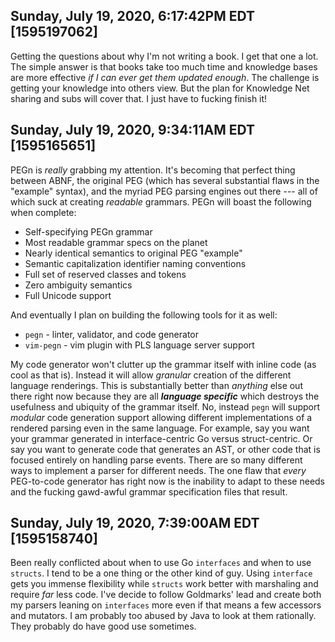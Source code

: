 ## Sunday, July 19, 2020, 6:17:42PM EDT [1595197062]

Getting the questions about why I'm not writing a book. I get that one a
lot. The simple answer is that books take too much time and knowledge
bases are more effective *if I can ever get them updated enough*. The
challenge is getting your knowledge into others view. But the plan for
Knowledge Net sharing and subs will cover that. I just have to fucking
finish it!

## Sunday, July 19, 2020, 9:34:11AM EDT [1595165651]

PEGn is *really* grabbing my attention. It's becoming that perfect thing
between ABNF, the original PEG (which has several substantial flaws in
the "example" syntax), and the myriad PEG parsing engines out there ---
all of which suck at creating *readable* grammars. PEGn will boast the
following when complete:

* Self-specifying PEGn grammar
* Most readable grammar specs on the planet
* Nearly identical semantics to original PEG "example"
* Semantic capitalization identifier naming conventions
* Full set of reserved classes and tokens
* Zero ambiguity semantics
* Full Unicode support

And eventually I plan on building the following tools for it as well:

* `pegn` - linter, validator, and code generator
* `vim-pegn` - vim plugin with PLS language server support

My code generator won't clutter up the grammar itself with inline code
(as cool as that is). Instead it will allow *granular* creation of the
different language renderings. This is substantially better than
*anything* else out there right now because they are all ***language
specific*** which destroys the usefulness and ubiquity of the grammar
itself. No, instead `pegn` will support *modular* code generation
support allowing different implementations of a rendered parsing even in
the same language. For example, say you want your grammar generated in
interface-centric Go versus struct-centric. Or say you want to generate
code that generates an AST, or other code that is focused entirely on
handling parse events. There are so many different ways to implement a
parser for different needs. The one flaw that *every* PEG-to-code
generator has right now is the inability to adapt to these needs and the
fucking gawd-awful grammar specification files that result.

## Sunday, July 19, 2020, 7:39:00AM EDT [1595158740]

Been really conflicted about when to use Go `interfaces` and when to use
`structs`. I tend to be a one thing or the other kind of guy. Using
`interface` gets you immense flexibility while `structs` work better
with marshaling and require *far* less code. I've decide to follow
Goldmarks' lead and create both my parsers leaning on `interfaces` more
even if that means a few accessors and mutators. I am probably too
abused by Java to look at them rationally. They probably do have good
use sometimes.

